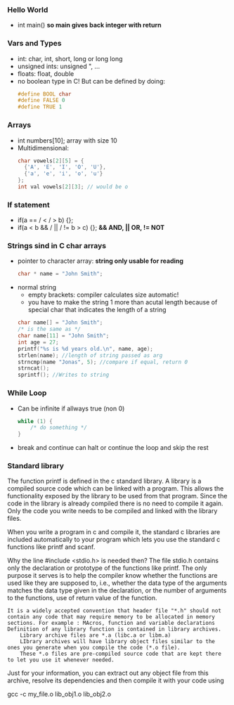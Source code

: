 ### Hello World
- int main() __so main gives back integer with return__



### Vars and Types
- int: char, int, short, long or long long
- unsigned ints: unsigned ", ...
- floats: float, double
- no boolean type in C! But can be defined by doing:
    ```c
    #define BOOL char
    #define FALSE 0
    #define TRUE 1
    ```


### Arrays
- int numbers[10]; array with size 10
- Multidimensional:
    ```c
    char vowels[2][5] = {
      {'A', 'E', 'I', 'O', 'U'},
      {'a', 'e', 'i', 'o', 'u'}
    };
    int val vowels[2][3]; // would be o
    ```


### If statement
- if(a == / < / > b) {};
- if(a < b && / || / != b > c) {}; __&& AND, || OR, != NOT__



### Strings sind in C char arrays
- pointer to character array: __string only usable for reading__
    ```c
    char * name = "John Smith";
    ```
- normal string
    - empty brackets: compiler calculates size automatic!
    - you have to make the string 1 more than acutal length 
        because of special char that indicates the length of a string
    ```c
    char name[] = "John Smith";
    /* is the same as */
    char name[11] = "John Smith";
    int age = 27;
    printf("%s is %d years old.\n", name, age);
    strlen(name); //length of string passed as arg
    strncmp(name "Jonas", 5); //compare if equal, return 0
    strncat();
    sprintf(); //Writes to string
    ```

### While Loop
- Can be infinite if allways true (non 0)
    ```c
    while (1) {
        /* do something */
    }
    ```
- break and continue can halt or continue the loop and skip the rest


### Standard library
The function printf is defined in the c standard library. A library is a compiled source code which can be linked with a program. This allows the functionality exposed by the library to be used from that program. Since the code in the library is already compiled there is no need to compile it again. Only the code you write needs to be compiled and linked with the library files.

When you write a program in c and compile it, the standard c libraries are included automatically to your program which lets you use the standard c functions like printf and scanf.

Why the line #include <stdio.h> is needed then? The file stdio.h contains only the declaration or prototype of the functions like printf. The only purpose it serves is to help the compiler know whether the functions are used like they are supposed to, i.e., whether the data type of the arguments matches the data type given in the declaration, or the number of arguments to the functions, use of return value of the function.

    It is a widely accepted convention that header file "*.h" should not contain any code that may require memory to be allocated in memory sections. For example : MAcros, function and variable declarations
    Definition of any library function is contained in library archives.
        Library archive files are *.a (libc.a or libm.a)
        LIbrary archives will have library object files similar to the ones you generate when you compile the code (*.o file).
        These *.o files are pre-compiled source code that are kept there to let you use it whenever needed.

Just for your information, you can extract out any object file from this archive, resolve its dependencies and then compile it with your code using

gcc -c my_file.o lib_obj1.o lib_obj2.o 